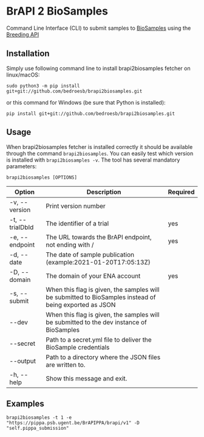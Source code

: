 # BrAPI 2 BioSamples

Command Line Interface (CLI) to submit samples to [BioSamples](https://wwwdev.ebi.ac.uk/biosamples) using the [Breeding API](https://brapi.org/)


## Installation

Simply use following command line to install brapi2biosamples fetcher on linux/macOS:

```
sudo python3 -m pip install git+git://github.com/bedroesb/brapi2biosamples.git
```

or this command for Windows (be sure that Python is installed):

```
pip install git+git://github.com/bedroesb/brapi2biosamples.git
```

## Usage

When brapi2biosamples fetcher is installed correctly it should be available through the command `brapi2biosamples`. You can easily test which version is installed with `brapi2biosamples -v`. The tool has several mandatory parameters:

```
brapi2biosamples [OPTIONS] 
```

| Option               | Description                                                                                            | Required |
|----------------------|--------------------------------------------------------------------------------------------------------|----------|
| -v, --version        | Print version number                                                                                   |          |
| -t, --trialDbId      | The identifier of a trial                                                                              | yes      |
| -e, --endpoint       | The URL towards the BrAPI endpoint, not ending with /                                                   | yes      |
| -d, --date           | The date of sample publication (example:2021-01-20T17:05:13Z)                                          |          |
| -D, --domain         | The domain of your ENA account                                                                         | yes      |
| -s, --submit         | When this flag is given, the samples will be submitted to BioSamples instead of being exported as JSON |          |
| --dev                | When this flag is given, the samples will be submitted to the dev instance of BioSamples               |          |
| --secret             | Path to a secret.yml file to deliver the BioSample credentials                                         |          |
| --output             | Path to a directory where the JSON files are written to.                                               |          |
| -h, --help           | Show this message and exit.                                                                            |          |


## Examples

```
brapi2biosamples -t 1 -e "https://pippa.psb.ugent.be/BrAPIPPA/brapi/v1" -D "self.pippa_submission"
```
